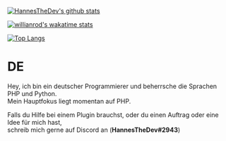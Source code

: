 [![HannesTheDev's github stats](https://github-readme-stats.vercel.app/api?username=hannesthedev)](https://github.com/anuraghazra/github-readme-stats)

[![willianrod's wakatime stats](https://github-readme-stats.vercel.app/api/wakatime?username=hannesthedev)](https://github.com/anuraghazra/github-readme-stats)

[![Top Langs](https://github-readme-stats.vercel.app/api/top-langs/?username=hannesthedev&layout=compact)](https://github.com/anuraghazra/github-readme-stats)

# DE
Hey, ich bin ein deutscher Programmierer und beherrsche die Sprachen PHP und Python.  
Mein Hauptfokus liegt momentan auf PHP.

Falls du Hilfe bei einem Plugin brauchst, oder du einen Auftrag oder eine Idee für mich hast,  
schreib mich gerne auf Discord an (**HannesTheDev#2943**)
